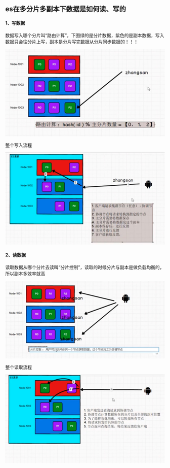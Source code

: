 ## es在多分片多副本下数据是如何读、写的



#### 1、写数据

数据写入哪个分片叫“路由计算”，下图绿的是分片数据，紫色的是副本数据，写入数据只会往分片上写，副本是分片写完数据从分片同步数据的！！！

![avatar](../images/667.jpg)



整个写入流程

![avatar](../images/888.jpg)





#### 2、读数据

读取数据从哪个分片去读叫“分片控制”，读取的时候分片与副本是做负载均衡的，所以副本多效率就高

![avatar](../images/777.jpg)



整个读取流程

![avatar](../images/999.jpg)